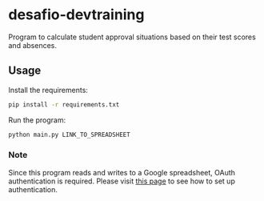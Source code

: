 # desafio-devtraining

Program to calculate student approval situations based on their test scores and absences.

## Usage

Install the requirements:

```sh
pip install -r requirements.txt
```

Run the program: 

```sh
python main.py LINK_TO_SPREADSHEET
```

### Note

Since this program reads and writes to a Google spreadsheet, OAuth authentication is required.
Please visit [this page](https://docs.gspread.org/en/latest/oauth2.html#for-end-users-using-oauth-client-id) to see how to set up authentication.
